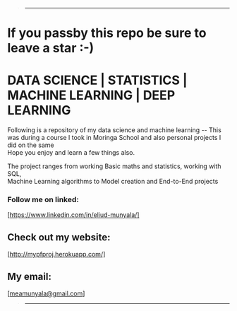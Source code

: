 > ---

# If you passby this repo be sure to leave a star :-)

# DATA SCIENCE | STATISTICS | MACHINE LEARNING | DEEP LEARNING

Following is a repository of my data science and machine learning --
This was during a course I took in Moringa School and also personal projects I did on the same
<br>
Hope you enjoy and learn a few things also.

The project ranges from working Basic maths and statistics, working with SQL,<br>
Machine Learning algorithms to Model creation and End-to-End projects

### Follow me on linked: 
[https://www.linkedin.com/in/eliud-munyala/]

## Check out my website: 
[http://mypfproj.herokuapp.com/]

## My email: 
[meamunyala@gmail.com]

> ---
